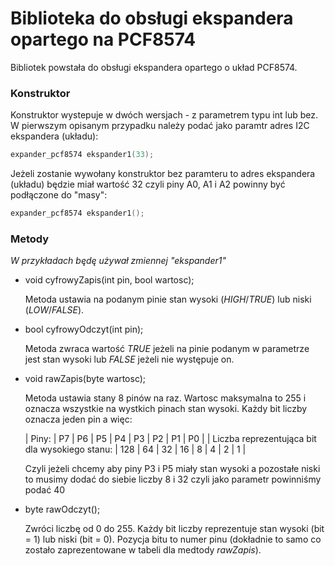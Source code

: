 # Biblioteka do obsługi ekspandera opartego na PCF8574

Bibliotek powstała do obsługi ekspandera opartego o układ PCF8574.

### Konstruktor
Konstruktor wystepuje w dwóch wersjach - z parametrem typu int lub bez.
W pierwszym opisanym przypadku należy podać jako paramtr adres I2C ekspandera (układu):
```C
expander_pcf8574 ekspander1(33);
```
Jeżeli zostanie wywołany konstruktor bez paramteru to adres ekspandera (układu) będzie miał wartość 32 czyli piny A0, A1 i A2 powinny być podłączone do "masy":
```C
expander_pcf8574 ekspander1();
```

### Metody
*W przykładach będę używał zmiennej "ekspander1"*

*	void cyfrowyZapis(int pin, bool wartosc);

	Metoda ustawia na podanym pinie stan wysoki (*HIGH*/*TRUE*) lub niski (*LOW*/*FALSE*).

*	bool cyfrowyOdczyt(int pin);

	Metoda zwraca wartość *TRUE* jeżeli na pinie podanym w parametrze jest stan wysoki lub *FALSE* jeżeli nie występuje on.

*	void rawZapis(byte wartosc);

	Metoda ustawia stany 8 pinów na raz. Wartosc maksymalna to 255 i oznacza wszystkie na wystkich pinach stan wysoki.
	Każdy bit liczby oznacza jeden pin a więc:
	
	| Piny: | P7 | P6 | P5 | P4 | P3 | P2 | P1 | P0 |
	| Liczba reprezentująca bit dla wysokiego stanu: | 128 | 64 | 32 | 16 | 8 | 4 | 2 | 1 |
	
	Czyli jeżeli chcemy aby piny P3 i P5 miały stan wysoki a pozostałe niski to musimy dodać do siebie liczby 8 i 32 czyli jako parametr powinniśmy podać 40

*	byte rawOdczyt();
	
	Zwróci liczbę od 0 do 255. Każdy bit liczby reprezentuje stan wysoki (bit = 1) lub niski (bit = 0). Pozycja bitu to numer pinu (dokładnie to samo co zostało zaprezentowane w tabeli dla medtody *rawZapis*).